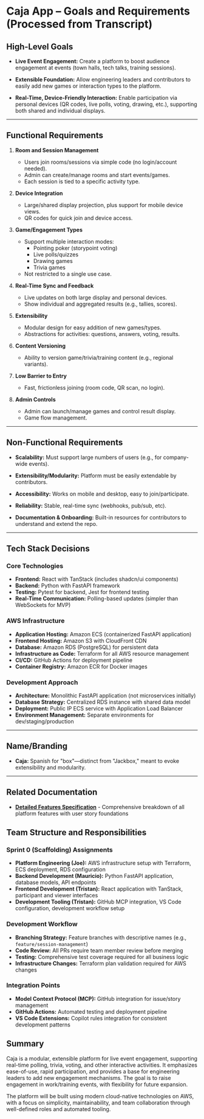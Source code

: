 # Caja App – Goals and Requirements (Processed from Transcript)

## High-Level Goals

- **Live Event Engagement:**
  Create a platform to boost audience engagement at events (town halls, tech talks, training sessions).

- **Extensible Foundation:**
  Allow engineering leaders and contributors to easily add new games or interaction types to the platform.

- **Real-Time, Device-Friendly Interaction:**
  Enable participation via personal devices (QR codes, live polls, voting, drawing, etc.), supporting both shared and individual displays.

---

## Functional Requirements

1. **Room and Session Management**
   - Users join rooms/sessions via simple code (no login/account needed).
   - Admin can create/manage rooms and start events/games.
   - Each session is tied to a specific activity type.

2. **Device Integration**
   - Large/shared display projection, plus support for mobile device views.
   - QR codes for quick join and device access.

3. **Game/Engagement Types**
   - Support multiple interaction modes:
     - Pointing poker (storypoint voting)
     - Live polls/quizzes
     - Drawing games
     - Trivia games
   - Not restricted to a single use case.

4. **Real-Time Sync and Feedback**
   - Live updates on both large display and personal devices.
   - Show individual and aggregated results (e.g., tallies, scores).

5. **Extensibility**
   - Modular design for easy addition of new games/types.
   - Abstractions for activities: questions, answers, voting, results.

6. **Content Versioning**
   - Ability to version game/trivia/training content (e.g., regional variants).

7. **Low Barrier to Entry**
   - Fast, frictionless joining (room code, QR scan, no login).

8. **Admin Controls**
   - Admin can launch/manage games and control result display.
   - Game flow management.

---

## Non-Functional Requirements

- **Scalability:**
  Must support large numbers of users (e.g., for company-wide events).

- **Extensibility/Modularity:**
  Platform must be easily extendable by contributors.

- **Accessibility:**
  Works on mobile and desktop, easy to join/participate.

- **Reliability:**
  Stable, real-time sync (webhooks, pub/sub, etc).

- **Documentation & Onboarding:**
  Built-in resources for contributors to understand and extend the repo.

---

## Tech Stack Decisions

### Core Technologies
- **Frontend:** React with TanStack (includes shadcn/ui components)
- **Backend:** Python with FastAPI framework
- **Testing:** Pytest for backend, Jest for frontend testing
- **Real-Time Communication:** Polling-based updates (simpler than WebSockets for MVP)

### AWS Infrastructure
- **Application Hosting:** Amazon ECS (containerized FastAPI application)
- **Frontend Hosting:** Amazon S3 with CloudFront CDN
- **Database:** Amazon RDS (PostgreSQL) for persistent data
- **Infrastructure as Code:** Terraform for all AWS resource management
- **CI/CD:** GitHub Actions for deployment pipeline
- **Container Registry:** Amazon ECR for Docker images

### Development Approach
- **Architecture:** Monolithic FastAPI application (not microservices initially)
- **Database Strategy:** Centralized RDS instance with shared data model
- **Deployment:** Public IP ECS service with Application Load Balancer
- **Environment Management:** Separate environments for dev/staging/production

---

## Name/Branding

- **Caja:** Spanish for "box"—distinct from "Jackbox," meant to evoke extensibility and modularity.

---

## Related Documentation

- **[Detailed Features Specification](./caja_app_features.md)** - Comprehensive breakdown of all platform features with user story foundations

## Team Structure and Responsibilities

### Sprint 0 (Scaffolding) Assignments
- **Platform Engineering (Joe):** AWS infrastructure setup with Terraform, ECS deployment, RDS configuration
- **Backend Development (Mauricio):** Python FastAPI application, database models, API endpoints
- **Frontend Development (Tristan):** React application with TanStack, participant and viewer interfaces
- **Development Tooling (Tristan):** GitHub MCP integration, VS Code configuration, development workflow setup

### Development Workflow
- **Branching Strategy:** Feature branches with descriptive names (e.g., `feature/session-management`)
- **Code Review:** All PRs require team member review before merging
- **Testing:** Comprehensive test coverage required for all business logic
- **Infrastructure Changes:** Terraform plan validation required for AWS changes

### Integration Points
- **Model Context Protocol (MCP):** GitHub integration for issue/story management
- **GitHub Actions:** Automated testing and deployment pipeline
- **VS Code Extensions:** Copilot rules integration for consistent development patterns

## Summary

Caja is a modular, extensible platform for live event engagement, supporting real-time polling, trivia, voting, and other interactive activities. It emphasizes ease-of-use, rapid participation, and provides a base for engineering leaders to add new engagement mechanisms. The goal is to raise engagement in work/training events, with flexibility for future expansion.

The platform will be built using modern cloud-native technologies on AWS, with a focus on simplicity, maintainability, and team collaboration through well-defined roles and automated tooling.
